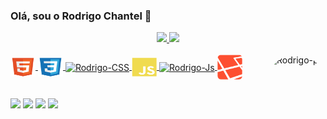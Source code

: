 ### Olá, sou o Rodrigo Chantel 👋

<div align="center">
  <a href="https://github.com/RodrigoChantel">
  <img height="180em" src="https://github-readme-stats.vercel.app/api/?username=RodrigoChantel&theme=dracula&include_all_commits=true&count_private=true"/>
  <img height="180em" src="https://github-readme-stats.vercel.app/api/top-langs/?username=RodrigoChantel&layout=compact&langs_count=7&theme=dracula"/>
</div>

<div style="display: inline_block"><br>
  <img align="center" alt="Rodrigo-HTML" height="30" width="40" src="https://raw.githubusercontent.com/devicons/devicon/master/icons/html5/html5-original.svg">
  <img align="center" alt="Rodrigo-CSS" height="30" width="40" src="https://raw.githubusercontent.com/devicons/devicon/master/icons/css3/css3-original.svg">
  <img align="center" alt="Rodrigo-CSS" height="35" width="40" src="https://cdn.jsdelivr.net/gh/devicons/devicon/icons/bootstrap/bootstrap-original.svg">
  <img align="center" alt="Rodrigo-Js" height="30" width="40" src="https://raw.githubusercontent.com/devicons/devicon/master/icons/javascript/javascript-plain.svg">
  <img align="center" alt="Rodrigo-Js" width="40" src="https://cdn.jsdelivr.net/gh/devicons/devicon/icons/php/php-original.svg">
  <img align="center" alt="Rodrigo-Js" width="40" src="https://github.com/devicons/devicon/blob/master/icons/laravel/laravel-plain.svg">

 
  <img align="right" alt="Rodrigo-pic" height="150" style="border-radius:50px;" src="https://i.imgur.com/lcBy6r3.png">
</div>
  
  ##
  
  <div> 
  <a href="https://www.instagram.com/rodrigo.chantel/" target="_blank"><img src="https://img.shields.io/badge/-Instagram-%23E4405F?style=for-the-badge&logo=instagram&logoColor=white" target="_blank"></a>
  <a href="http://wa.me/5579999345626/" target="_blank"><img src="https://img.shields.io/badge/WhatsApp-25D366?style=for-the-badge&logo=whatsapp&logoColor=white"></a> 
  <a href = "mailto:rodrigochantel@gmail.com"><img src="https://img.shields.io/badge/-Gmail-%23333?style=for-the-badge&logo=gmail&logoColor=white" target="_blank"></a>
  <a href="https://www.linkedin.com/in/rodrigo-chantel/" target="_blank"><img src="https://img.shields.io/badge/-LinkedIn-%230077B5?style=for-the-badge&logo=linkedin&logoColor=white" target="_blank"></a> 
 
</div>
